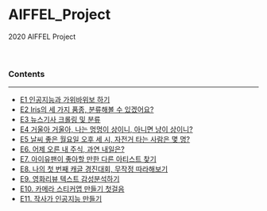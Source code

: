 # AIFFEL_Project
2020 AIFFEL Project   
<br>
<br>
### Contents
---
- [E1 인공지능과 가위바위보 하기](https://github.com/JaeHeee/AIFFEL_Project/blob/master/EXPLORATION/EXPLORATION%201.%20%EC%9D%B8%EA%B3%B5%EC%A7%80%EB%8A%A5%EA%B3%BC%20%EA%B0%80%EC%9C%84%EB%B0%94%EC%9C%84%EB%B3%B4%20%ED%95%98%EA%B8%B0.ipynb)
- [E2 Iris의 세 가지 품종, 분류해볼 수 있겠어요?](https://github.com/JaeHeee/AIFFEL_Project/blob/master/EXPLORATION/EXPLORATION%202.%20Iris%EC%9D%98%20%EC%84%B8%20%EA%B0%80%EC%A7%80%20%ED%92%88%EC%A2%85%2C%20%EB%B6%84%EB%A5%98%ED%95%B4%EB%B3%BC%20%EC%88%98%20%EC%9E%88%EA%B2%A0%EC%96%B4%EC%9A%94%3F.ipynb)
- [E3 뉴스기사 크롤링 및 분류](https://github.com/JaeHeee/AIFFEL_Project/blob/master/EXPLORATION/EXPLORATION%203.%20%EB%89%B4%EC%8A%A4%EA%B8%B0%EC%82%AC%20%ED%81%AC%EB%A1%A4%EB%A7%81%20%EB%B0%8F%20%EB%B6%84%EB%A5%98.ipynb)
- [E4 거울아 거울아, 나는 멍멍이 상이니, 아니면 냥이 상이니?](https://github.com/JaeHeee/AIFFEL_Project/blob/master/EXPLORATION/EXPLORATION%204.%20%EA%B1%B0%EC%9A%B8%EC%95%84%20%EA%B1%B0%EC%9A%B8%EC%95%84%2C%20%EB%82%98%EB%8A%94%20%EB%A9%8D%EB%A9%8D%EC%9D%B4%20%EC%83%81%EC%9D%B4%EB%8B%88%2C%20%EC%95%84%EB%8B%88%EB%A9%B4%20%EB%83%A5%EC%9D%B4%20%EC%83%81%EC%9D%B4%EB%8B%88%3F.ipynb)
- [E5 날씨 좋은 월요일 오후 세 시, 자전거 타는 사람은 몇 명?](https://github.com/JaeHeee/AIFFEL_Project/blob/master/EXPLORATION/EXPLORATION%205.%20%EB%82%A0%EC%94%A8%20%EC%A2%8B%EC%9D%80%20%EC%9B%94%EC%9A%94%EC%9D%BC%20%EC%98%A4%ED%9B%84%20%EC%84%B8%20%EC%8B%9C%2C%20%EC%9E%90%EC%A0%84%EA%B1%B0%20%ED%83%80%EB%8A%94%20%EC%82%AC%EB%9E%8C%EC%9D%80%20%EB%AA%87%20%EB%AA%85%3F.ipynb)
- [E6. 어제 오른 내 주식, 과연 내일은?](https://github.com/JaeHeee/AIFFEL_Project/blob/master/EXPLORATION/EXPLORATION%206.%20%EC%96%B4%EC%A0%9C%20%EC%98%A4%EB%A5%B8%20%EB%82%B4%20%EC%A3%BC%EC%8B%9D%2C%20%EA%B3%BC%EC%97%B0%20%EB%82%B4%EC%9D%BC%EC%9D%80%3F.ipynb)
- [E7. 아이유팬이 좋아할 만한 다른 아티스트 찾기](https://github.com/JaeHeee/AIFFEL_Project/blob/master/EXPLORATION/EXPLORATION%207.%20%EC%95%84%EC%9D%B4%EC%9C%A0%ED%8C%AC%EC%9D%B4%20%EC%A2%8B%EC%95%84%ED%95%A0%20%EB%A7%8C%ED%95%9C%20%EB%8B%A4%EB%A5%B8%20%EC%95%84%ED%8B%B0%EC%8A%A4%ED%8A%B8%20%EC%B0%BE%EA%B8%B0.ipynb)
- [E8. 나의 첫 번째 캐글 경진대회, 무작정 따라해보기](https://github.com/JaeHeee/AIFFEL_Project/blob/master/EXPLORATION/EXPLORATION%208.%20%EB%82%98%EC%9D%98%20%EC%B2%AB%20%EB%B2%88%EC%A7%B8%20%EC%BA%90%EA%B8%80%20%EA%B2%BD%EC%A7%84%EB%8C%80%ED%9A%8C%2C%20%EB%AC%B4%EC%9E%91%EC%A0%95%20%EB%94%B0%EB%9D%BC%ED%95%B4%EB%B3%B4%EA%B8%B0.ipynb)
- [E9. 영화리뷰 텍스트 감성분석하기](https://github.com/JaeHeee/AIFFEL_Project/blob/master/EXPLORATION/EXPLORATION%209.%20%EC%98%81%ED%99%94%EB%A6%AC%EB%B7%B0%20%ED%85%8D%EC%8A%A4%ED%8A%B8%20%EA%B0%90%EC%84%B1%EB%B6%84%EC%84%9D%ED%95%98%EA%B8%B0.ipynb)
- [E10. 카메라 스티커앱 만들기 첫걸음](https://github.com/JaeHeee/AIFFEL_Project/blob/master/EXPLORATION/EXPLORATION%2010.%20%EC%B9%B4%EB%A9%94%EB%9D%BC%20%EC%8A%A4%ED%8B%B0%EC%BB%A4%EC%95%B1%20%EB%A7%8C%EB%93%A4%EA%B8%B0%20%EC%B2%AB%EA%B1%B8%EC%9D%8C.ipynb)
- [E11. 작사가 인공지능 만들기](https://github.com/JaeHeee/AIFFEL_Project/blob/master/EXPLORATION/EXPLORATION%2011.%20%EC%9E%91%EC%82%AC%EA%B0%80%20%EC%9D%B8%EA%B3%B5%EC%A7%80%EB%8A%A5%20%EB%A7%8C%EB%93%A4%EA%B8%B0.ipynb)